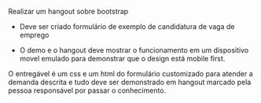 Realizar um hangout sobre bootstrap

   * Deve ser criado formulário de exemplo de candidatura de vaga de emprego
    
   * O demo e o hangout deve mostrar o funcionamento em um dispositivo movel emulado para demonstrar que o design está mobile first.

O entregável é um css e um html do formulário customizado para atender a demanda descrita e tudo deve ser demonstrado em hangout marcado pela pessoa responsável por passar o conhecimento.
